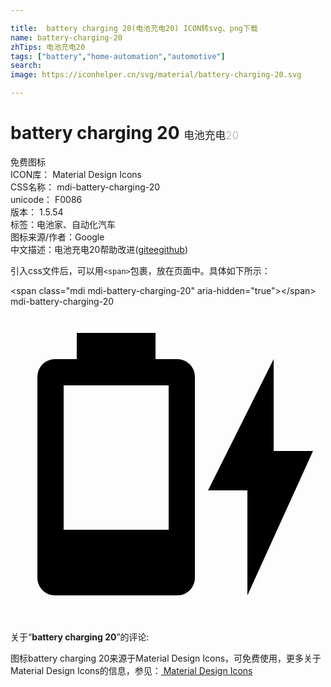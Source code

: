 ```yaml
---

title:  battery charging 20(电池充电20) ICON转svg、png下载
name: battery-charging-20
zhTips: 电池充电20
tags: ["battery","home-automation","automotive"]
search: 
image: https://iconhelper.cn/svg/material/battery-charging-20.svg

---
```


# battery charging 20  <small style="font-size: 60%;font-weight: 100">电池充电20</small>


<div class="detail-page">
<p>
<span><span class="badge-success badge">免费图标</span> </span>
<br/>
<span>
ICON库：
<span class="badge-secondary badge">Material Design Icons</span> 
</span>
<br/>
<span>
CSS名称：
<span class="badge-secondary badge">mdi-battery-charging-20</span> 
</span>
<br/>
<span>
unicode：
<span class="badge-secondary badge">F0086</span> 
<copy-btn content='F0086' btn-title=""></copy-btn>
<copy-btn :content='String.fromCodePoint(parseInt("F0086", 16))' btn-title="复制U"></copy-btn>
</span>
<br/>
<span>
版本：
<span class="badge-secondary badge">1.5.54</span> 
</span><br/><span>标签：<span class="badge-light badge"><router-link to="/tags/battery.html">电池</router-link></span><span class="badge-light badge"><router-link to="/tags/home-automation.html">家、自动化</router-link></span><span class="badge-light badge"><router-link to="/tags/automotive.html">汽车</router-link></span></span>
<br/>
<span>图标来源/作者：<span class="badge-light badge">Google</span></span> 
<br/>
<span class="zh-detail">中文描述：<span class="badge-primary badge">电池充电20</span><span class="help-link"><span>帮助改进</span>(<a href="https://gitee.com/liuwave/icon-helper/edit/master/json/material/battery-charging-20.json" target="_blank" rel="noopener noreferrer">gitee</a><a href="https://github.com/liuwave/icon-helper/edit/master/json/material/battery-charging-20.json" target="_blank" rel="noopener noreferrer">github</a></span>)</span><br/>
</p>
</div>
<div class="alert alert-dark">
  <i class="mdi mdi-battery-charging-20 mdi-48px"></i>
  <i class="mdi mdi-battery-charging-20 mdi-36px"></i>
  <i class="mdi mdi-battery-charging-20 mdi-24px"></i>
  <i class="mdi mdi-battery-charging-20 mdi-18px"></i>
</div>
<div>
  <p>引入css文件后，可以用<code>&lt;span&gt;</code>包裹，放在页面中。具体如下所示：    
  </p>
  <div class="alert alert-primary" style="font-size: 14px">
    &lt;span class="mdi mdi-battery-charging-20" aria-hidden="true"&gt;&lt;/span&gt;
    <copy-btn content='<span class="mdi mdi-battery-charging-20" aria-hidden="true"></span>'></copy-btn>
  </div>
  <div class="alert alert-secondary">
    <i class="mdi mdi-battery-charging-20"
    style="font-size: 24px"
    aria-hidden="true"></i> mdi-battery-charging-20
    <copy-btn content="mdi-battery-charging-20" btn-title="复制图标名称"></copy-btn>
  </div>
</div>
<div id="svg" class="svg-wrap">
<svg xmlns="http://www.w3.org/2000/svg" viewBox="0 0 24 24"><path d="M23.05,11H20.05V4L15.05,14H18.05V22M12.05,17H4.05V6H12.05M12.72,4H11.05V2H5.05V4H3.38A1.33,1.33 0 0,0 2.05,5.33V20.67C2.05,21.4 2.65,22 3.38,22H12.72C13.45,22 14.05,21.4 14.05,20.67V5.33A1.33,1.33 0 0,0 12.72,4Z" /></svg>
</div>
<detail full-name='mdi-battery-charging-20'></detail>
<div class="icon-detail__container">
<p>关于“<b>battery charging 20</b>”的评论:</p>
</div>
<Vssue title="关于“battery charging 20”的评论" />    
<div><p>图标battery charging 20来源于Material Design Icons，可免费使用，更多关于 Material Design Icons的信息，参见：<a target="_blank" href="https://iconhelper.cn/material.html"> Material Design Icons</a>
</p></div>
